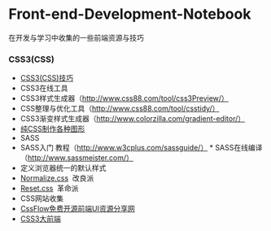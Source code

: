 # Front-end-Development-Notebook
在开发与学习中收集的一些前端资源与技巧

### CSS3(CSS)
* [CSS3(CSS)技巧](https://github.com/jianghong1992/Front-end-Development-Notebook/blob/master/CSS3-CSS/tips.md)
* CSS3在线工具  
 * CSS3样式生成器（http://www.css88.com/tool/css3Preview/）  
 * CSS整理与优化工具（http://www.css88.com/tool/csstidy/）
 * CSS3渐变样式生成器（http://www.colorzilla.com/gradient-editor/）  
* [纯CSS制作各种图形](https://segmentfault.com/a/1190000002780453)  
* SASS  
 * SASS入门 教程（http://www.w3cplus.com/sassguide/）
 * SASS在线编译（http://www.sassmeister.com/）  
* 定义浏览器统一的默认样式
 * [Normalize.css](https://necolas.github.io/normalize.css/)  改良派
 * [Reset.css](http://nec.netease.com/framework/css-reset.html)  革命派
* CSS网站收集
 * [CssFlow免费开源前端UI资源分享网](http://www.cssflow.com/)
 * [CSS3大前端](http://www.daqianduan.com/tag/css3)
